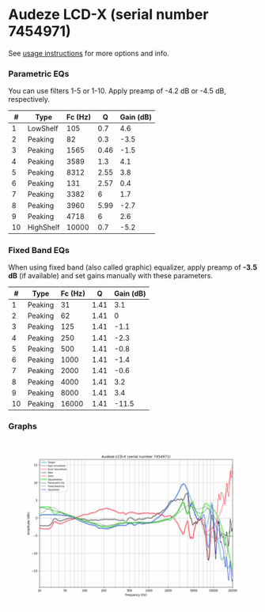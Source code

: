 # Audeze LCD-X (serial number 7454971)
See [usage instructions](https://github.com/jaakkopasanen/AutoEq#usage) for more options and info.

### Parametric EQs
You can use filters 1-5 or 1-10. Apply preamp of -4.2 dB or -4.5 dB, respectively.

|   # | Type      |   Fc (Hz) |    Q |   Gain (dB) |
|-----|-----------|-----------|------|-------------|
|   1 | LowShelf  |       105 | 0.7  |         4.6 |
|   2 | Peaking   |        82 | 0.3  |        -3.5 |
|   3 | Peaking   |      1565 | 0.46 |        -1.5 |
|   4 | Peaking   |      3589 | 1.3  |         4.1 |
|   5 | Peaking   |      8312 | 2.55 |         3.8 |
|   6 | Peaking   |       131 | 2.57 |         0.4 |
|   7 | Peaking   |      3382 | 6    |         1.7 |
|   8 | Peaking   |      3960 | 5.99 |        -2.7 |
|   9 | Peaking   |      4718 | 6    |         2.6 |
|  10 | HighShelf |     10000 | 0.7  |        -5.2 |

### Fixed Band EQs
When using fixed band (also called graphic) equalizer, apply preamp of **-3.5 dB** (if available) and set gains manually with these parameters.

|   # | Type    |   Fc (Hz) |    Q |   Gain (dB) |
|-----|---------|-----------|------|-------------|
|   1 | Peaking |        31 | 1.41 |         3.1 |
|   2 | Peaking |        62 | 1.41 |         0   |
|   3 | Peaking |       125 | 1.41 |        -1.1 |
|   4 | Peaking |       250 | 1.41 |        -2.3 |
|   5 | Peaking |       500 | 1.41 |        -0.8 |
|   6 | Peaking |      1000 | 1.41 |        -1.4 |
|   7 | Peaking |      2000 | 1.41 |        -0.6 |
|   8 | Peaking |      4000 | 1.41 |         3.2 |
|   9 | Peaking |      8000 | 1.41 |         3.4 |
|  10 | Peaking |     16000 | 1.41 |       -11.5 |

### Graphs
![](./Audeze%20LCD-X%20(serial%20number%207454971).png)
